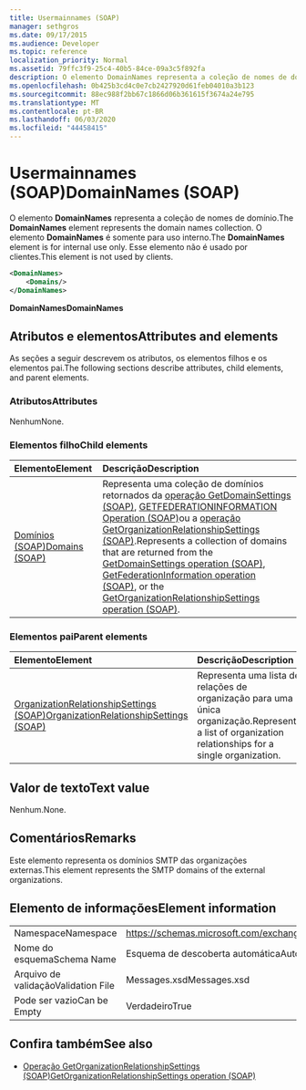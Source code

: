 ```yaml
---
title: Usermainnames (SOAP)
manager: sethgros
ms.date: 09/17/2015
ms.audience: Developer
ms.topic: reference
localization_priority: Normal
ms.assetid: 79ffc3f9-25c4-40b5-84ce-09a3c5f892fa
description: O elemento DomainNames representa a coleção de nomes de domínio. O elemento DomainNames é somente para uso interno. Esse elemento não é usado por clientes.
ms.openlocfilehash: 0b425b3cd4c0e7cb2427920d61feb04010a3b123
ms.sourcegitcommit: 88ec988f2bb67c1866d06b361615f3674a24e795
ms.translationtype: MT
ms.contentlocale: pt-BR
ms.lasthandoff: 06/03/2020
ms.locfileid: "44458415"
---
```

# <a name="domainnames-soap"></a><span data-ttu-id="6cc3d-105">Usermainnames (SOAP)</span><span class="sxs-lookup"><span data-stu-id="6cc3d-105">DomainNames (SOAP)</span></span>

<span data-ttu-id="6cc3d-106">O elemento **DomainNames** representa a coleção de nomes de domínio.</span><span class="sxs-lookup"><span data-stu-id="6cc3d-106">The **DomainNames** element represents the domain names collection.</span></span> <span data-ttu-id="6cc3d-107">O elemento **DomainNames** é somente para uso interno.</span><span class="sxs-lookup"><span data-stu-id="6cc3d-107">The **DomainNames** element is for internal use only.</span></span> <span data-ttu-id="6cc3d-108">Esse elemento não é usado por clientes.</span><span class="sxs-lookup"><span data-stu-id="6cc3d-108">This element is not used by clients.</span></span> 
  
```XML
<DomainNames>
    <Domains/>
</DomainNames>
```

 <span data-ttu-id="6cc3d-109">**DomainNames**</span><span class="sxs-lookup"><span data-stu-id="6cc3d-109">**DomainNames**</span></span>
## <a name="attributes-and-elements"></a><span data-ttu-id="6cc3d-110">Atributos e elementos</span><span class="sxs-lookup"><span data-stu-id="6cc3d-110">Attributes and elements</span></span>

<span data-ttu-id="6cc3d-111">As seções a seguir descrevem os atributos, os elementos filhos e os elementos pai.</span><span class="sxs-lookup"><span data-stu-id="6cc3d-111">The following sections describe attributes, child elements, and parent elements.</span></span>
  
### <a name="attributes"></a><span data-ttu-id="6cc3d-112">Atributos</span><span class="sxs-lookup"><span data-stu-id="6cc3d-112">Attributes</span></span>

<span data-ttu-id="6cc3d-113">Nenhum</span><span class="sxs-lookup"><span data-stu-id="6cc3d-113">None.</span></span>
  
### <a name="child-elements"></a><span data-ttu-id="6cc3d-114">Elementos filho</span><span class="sxs-lookup"><span data-stu-id="6cc3d-114">Child elements</span></span>

|<span data-ttu-id="6cc3d-115">**Elemento**</span><span class="sxs-lookup"><span data-stu-id="6cc3d-115">**Element**</span></span>|<span data-ttu-id="6cc3d-116">**Descrição**</span><span class="sxs-lookup"><span data-stu-id="6cc3d-116">**Description**</span></span>|
|:-----|:-----|
|[<span data-ttu-id="6cc3d-117">Domínios (SOAP)</span><span class="sxs-lookup"><span data-stu-id="6cc3d-117">Domains (SOAP)</span></span>](domains-soap.md) <br/> |<span data-ttu-id="6cc3d-118">Representa uma coleção de domínios retornados da [operação GetDomainSettings (SOAP)](getdomainsettings-operation-soap.md), [GETFEDERATIONINFORMATION Operation (SOAP)](getfederationinformation-operation-soap.md)ou a [operação GetOrganizationRelationshipSettings (SOAP)](getorganizationrelationshipsettings-operation-soap.md).</span><span class="sxs-lookup"><span data-stu-id="6cc3d-118">Represents a collection of domains that are returned from the [GetDomainSettings operation (SOAP)](getdomainsettings-operation-soap.md), [GetFederationInformation operation (SOAP)](getfederationinformation-operation-soap.md), or the [GetOrganizationRelationshipSettings operation (SOAP)](getorganizationrelationshipsettings-operation-soap.md).</span></span>  <br/> |
   
### <a name="parent-elements"></a><span data-ttu-id="6cc3d-119">Elementos pai</span><span class="sxs-lookup"><span data-stu-id="6cc3d-119">Parent elements</span></span>

|<span data-ttu-id="6cc3d-120">**Elemento**</span><span class="sxs-lookup"><span data-stu-id="6cc3d-120">**Element**</span></span>|<span data-ttu-id="6cc3d-121">**Descrição**</span><span class="sxs-lookup"><span data-stu-id="6cc3d-121">**Description**</span></span>|
|:-----|:-----|
|[<span data-ttu-id="6cc3d-122">OrganizationRelationshipSettings (SOAP)</span><span class="sxs-lookup"><span data-stu-id="6cc3d-122">OrganizationRelationshipSettings (SOAP)</span></span>](organizationrelationshipsettings-soap.md) <br/> |<span data-ttu-id="6cc3d-123">Representa uma lista de relações de organização para uma única organização.</span><span class="sxs-lookup"><span data-stu-id="6cc3d-123">Represents a list of organization relationships for a single organization.</span></span>  <br/> |
   
## <a name="text-value"></a><span data-ttu-id="6cc3d-124">Valor de texto</span><span class="sxs-lookup"><span data-stu-id="6cc3d-124">Text value</span></span>

<span data-ttu-id="6cc3d-125">Nenhum.</span><span class="sxs-lookup"><span data-stu-id="6cc3d-125">None.</span></span>
  
## <a name="remarks"></a><span data-ttu-id="6cc3d-126">Comentários</span><span class="sxs-lookup"><span data-stu-id="6cc3d-126">Remarks</span></span>

<span data-ttu-id="6cc3d-127">Este elemento representa os domínios SMTP das organizações externas.</span><span class="sxs-lookup"><span data-stu-id="6cc3d-127">This element represents the SMTP domains of the external organizations.</span></span>
  
## <a name="element-information"></a><span data-ttu-id="6cc3d-128">Elemento de informações</span><span class="sxs-lookup"><span data-stu-id="6cc3d-128">Element information</span></span>

|||
|:-----|:-----|
|<span data-ttu-id="6cc3d-129">Namespace</span><span class="sxs-lookup"><span data-stu-id="6cc3d-129">Namespace</span></span>  <br/> |https://schemas.microsoft.com/exchange/2010/Autodiscover  <br/> |
|<span data-ttu-id="6cc3d-130">Nome do esquema</span><span class="sxs-lookup"><span data-stu-id="6cc3d-130">Schema Name</span></span>  <br/> |<span data-ttu-id="6cc3d-131">Esquema de descoberta automática</span><span class="sxs-lookup"><span data-stu-id="6cc3d-131">Autodiscover schema</span></span>  <br/> |
|<span data-ttu-id="6cc3d-132">Arquivo de validação</span><span class="sxs-lookup"><span data-stu-id="6cc3d-132">Validation File</span></span>  <br/> |<span data-ttu-id="6cc3d-133">Messages.xsd</span><span class="sxs-lookup"><span data-stu-id="6cc3d-133">Messages.xsd</span></span>  <br/> |
|<span data-ttu-id="6cc3d-134">Pode ser vazio</span><span class="sxs-lookup"><span data-stu-id="6cc3d-134">Can be Empty</span></span>  <br/> |<span data-ttu-id="6cc3d-135">Verdadeiro</span><span class="sxs-lookup"><span data-stu-id="6cc3d-135">True</span></span>  <br/> |
   
## <a name="see-also"></a><span data-ttu-id="6cc3d-136">Confira também</span><span class="sxs-lookup"><span data-stu-id="6cc3d-136">See also</span></span>

- [<span data-ttu-id="6cc3d-137">Operação GetOrganizationRelationshipSettings (SOAP)</span><span class="sxs-lookup"><span data-stu-id="6cc3d-137">GetOrganizationRelationshipSettings operation (SOAP)</span></span>](getorganizationrelationshipsettings-operation-soap.md)


